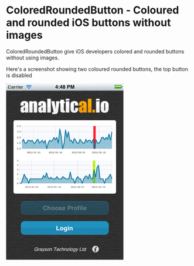 # ColoredRoundedButton - Coloured and rounded iOS buttons without images

ColoredRoundedButton give iOS developers colored and rounded buttons without using images.

Here's a screenshot showing two coloured rounded buttons, the top button is disabled

![screenshot showing colored rounded buttons](colored-rounded-button-screenshot.png)

